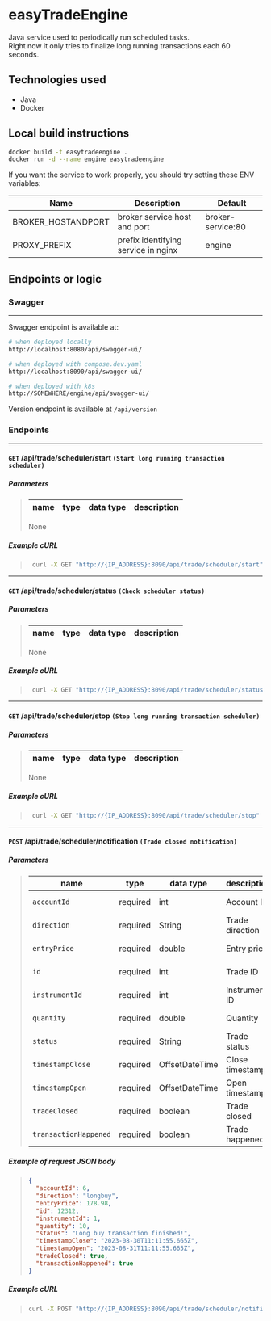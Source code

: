 # easyTradeEngine

Java service used to periodically run scheduled tasks.  
Right now it only tries to finalize long running transactions each 60 seconds.

## Technologies used

- Java
- Docker

## Local build instructions

```bash
docker build -t easytradeengine .
docker run -d --name engine easytradeengine
```

If you want the service to work properly, you should try setting these ENV variables:

| Name               | Description                         | Default           |
| ------------------ | ----------------------------------- | ----------------- |
| BROKER_HOSTANDPORT | broker service host and port        | broker-service:80 |
| PROXY_PREFIX       | prefix identifying service in nginx | engine            |

## Endpoints or logic

### Swagger

---

Swagger endpoint is available at:

```bash
# when deployed locally
http://localhost:8080/api/swagger-ui/

# when deployed with compose.dev.yaml
http://localhost:8090/api/swagger-ui/

# when deployed with k8s
http://SOMEWHERE/engine/api/swagger-ui/
```

Version endpoint is available at `/api/version`

### Endpoints

---

#### `GET` **/api/trade/scheduler/start** `(Start long running transaction scheduler)`

##### Parameters

> | name | type | data type | description |
> | ---- | ---- | --------- | ----------- |
>
> None

##### Example cURL

> ```bash
>  curl -X GET "http://{IP_ADDRESS}:8090/api/trade/scheduler/start" -H "accept: */*"
> ```

---

#### `GET` **/api/trade/scheduler/status** `(Check scheduler status)`

##### Parameters

> | name | type | data type | description |
> | ---- | ---- | --------- | ----------- |
>
> None

##### Example cURL

> ```bash
>  curl -X GET "http://{IP_ADDRESS}:8090/api/trade/scheduler/status" -H "accept: */*"
> ```

---

#### `GET` **/api/trade/scheduler/stop** `(Stop long running transaction scheduler)`

##### Parameters

> | name | type | data type | description |
> | ---- | ---- | --------- | ----------- |
>
> None

##### Example cURL

> ```bash
>  curl -X GET "http://{IP_ADDRESS}:8090/api/trade/scheduler/stop" -H "accept: */*"
> ```

---

#### `POST` **/api/trade/scheduler/notification** `(Trade closed notification)`

##### Parameters

> | name                  | type     | data type      | description     | source    |
> | --------------------- | -------- | -------------- | --------------- | --------- |
> | `accountId`           | required | int            | Account ID      | Body JSON |
> | `direction`           | required | String         | Trade direction | Body JSON |
> | `entryPrice`          | required | double         | Entry price     | Body JSON |
> | `id`                  | required | int            | Trade ID        | Body JSON |
> | `instrumentId`        | required | int            | Instrument ID   | Body JSON |
> | `quantity`            | required | double         | Quantity        | Body JSON |
> | `status`              | required | String         | Trade status    | Body JSON |
> | `timestampClose`      | required | OffsetDateTime | Close timestamp | Body JSON |
> | `timestampOpen`       | required | OffsetDateTime | Open timestamp  | Body JSON |
> | `tradeClosed`         | required | boolean        | Trade closed    | Body JSON |
> | `transactionHappened` | required | boolean        | Trade happened  | Body JSON |

##### Example of request JSON body

> ```json
> {
>   "accountId": 6,
>   "direction": "longbuy",
>   "entryPrice": 178.98,
>   "id": 12312,
>   "instrumentId": 1,
>   "quantity": 10,
>   "status": "Long buy transaction finished!",
>   "timestampClose": "2023-08-30T11:11:55.665Z",
>   "timestampOpen": "2023-08-31T11:11:55.665Z",
>   "tradeClosed": true,
>   "transactionHappened": true
> }
> ```

##### Example cURL

> ```bash
> curl -X POST "http://{IP_ADDRESS}:8090/api/trade/scheduler/notification" -H  "accept: */*" -H  "Content-Type: application/json" -d '{  "accountId": 6,  "direction": "longbuy",  "entryPrice": 178.98,  "id": 12312,  "instrumentId": 1,  "quantity": 10,  "status": "Long buy transaction finished!",  "timestampClose": "2023-08-30T11:11:55.665Z",  "timestampOpen": "2023-08-31T11:11:55.665Z",  "tradeClosed": true,  "transactionHappened": true}'
> ```
